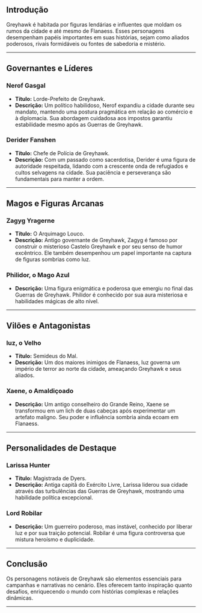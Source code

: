 ## Introdução

Greyhawk é habitada por figuras lendárias e influentes que moldam os rumos da cidade e até mesmo de Flanaess. Esses personagens desempenham papéis importantes em suas histórias, sejam como aliados poderosos, rivais formidáveis ou fontes de sabedoria e mistério.

---

## Governantes e Líderes

### **Nerof Gasgal**
- **Título:** Lorde-Prefeito de Greyhawk.
- **Descrição:** Um político habilidoso, Nerof expandiu a cidade durante seu mandato, mantendo uma postura pragmática em relação ao comércio e à diplomacia. Sua abordagem cuidadosa aos impostos garantiu estabilidade mesmo após as Guerras de Greyhawk.

### **Derider Fanshen**
- **Título:** Chefe de Polícia de Greyhawk.
- **Descrição:** Com um passado como sacerdotisa, Derider é uma figura de autoridade respeitada, lidando com a crescente onda de refugiados e cultos selvagens na cidade. Sua paciência e perseverança são fundamentais para manter a ordem.

---

## Magos e Figuras Arcanas

### **Zagyg Yragerne**
- **Título:** O Arquimago Louco.
- **Descrição:** Antigo governante de Greyhawk, Zagyg é famoso por construir o misterioso Castelo Greyhawk e por seu senso de humor excêntrico. Ele também desempenhou um papel importante na captura de figuras sombrias como Iuz.

### **Philidor, o Mago Azul**
- **Descrição:** Uma figura enigmática e poderosa que emergiu no final das Guerras de Greyhawk. Philidor é conhecido por sua aura misteriosa e habilidades mágicas de alto nível.

---

## Vilões e Antagonistas

### **Iuz, o Velho**
- **Título:** Semideus do Mal.
- **Descrição:** Um dos maiores inimigos de Flanaess, Iuz governa um império de terror ao norte da cidade, ameaçando Greyhawk e seus aliados.

### **Xaene, o Amaldiçoado**
- **Descrição:** Um antigo conselheiro do Grande Reino, Xaene se transformou em um lich de duas cabeças após experimentar um artefato maligno. Seu poder e influência sombria ainda ecoam em Flanaess.

---

## Personalidades de Destaque

### **Larissa Hunter**
- **Título:** Magistrada de Dyers.
- **Descrição:** Antiga capitã do Exército Livre, Larissa liderou sua cidade através das turbulências das Guerras de Greyhawk, mostrando uma habilidade política excepcional.

### **Lord Robilar**
- **Descrição:** Um guerreiro poderoso, mas instável, conhecido por liberar Iuz e por sua traição potencial. Robilar é uma figura controversa que mistura heroísmo e duplicidade.

---

## Conclusão

Os personagens notáveis de Greyhawk são elementos essenciais para campanhas e narrativas no cenário. Eles oferecem tanto inspiração quanto desafios, enriquecendo o mundo com histórias complexas e relações dinâmicas.

---
